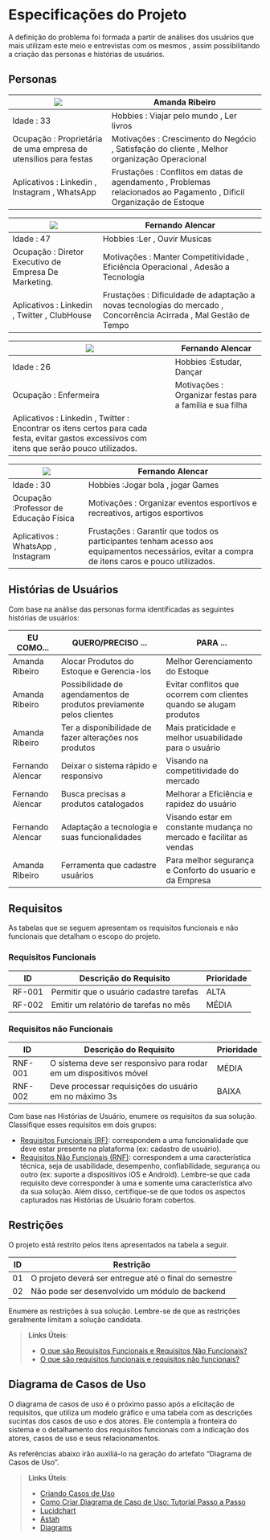 # Especificações do Projeto

A definição do problema foi formada a partir de análises dos usuários que mais utilizam este meio e entrevistas com os mesmos , assim possibilitando a criação das personas e histórias de usuários.

## Personas

|      <image src="https://github.com/ICEI-PUC-Minas-PMV-ADS/pmv-ads-2023-2-e2-proj-int-t3-2023-e2-g2/blob/Rafael0608-patch-1/docs/img/Persona%202.jpg?raw=true"> |                                 Amanda Ribeiro           |      
| -------------------- | ------------------------------------------ |
| Idade : 33           | Hobbies : Viajar pelo mundo , Ler livros |                                           |  
| Ocupação : Proprietária de uma empresa de utensílios para festas  | Motivações : Crescimento do Negócio , Satisfação do cliente , Melhor organização Operacional |             
| Aplicativos : Linkedin , Instagram , WhatsApp | Frustações : Conflitos em datas de agendamento , Problemas relacionados ao Pagamento , Dificil Organização de Estoque |                                                                     
                      

|      <image src="https://github.com/ICEI-PUC-Minas-PMV-ADS/pmv-ads-2023-2-e2-proj-int-t3-2023-e2-g2/blob/Rafael0608-patch-1/docs/img/Persona%201.jpg?raw=true"> |                                 Fernando Alencar          |      
| -------------------- | ------------------------------------------ |
| Idade : 47           | Hobbies :Ler , Ouvir Musicas |                                           |  
| Ocupação : Diretor Executivo de Empresa De Marketing.  | Motivações : Manter Competitividade , Eficiência Operacional , Adesão a Tecnologia |             
| Aplicativos : Linkedin , Twitter , ClubHouse | Frustações : Dificuldade de adaptação a novas tecnologias do mercado , Concorrência Acirrada , Mal Gestão de Tempo |  


|      <image src="https://github.com/ICEI-PUC-Minas-PMV-ADS/pmv-ads-2023-2-e2-proj-int-t3-2023-e2-g2/blob/Rafael0608-patch-1/docs/img/Persona%201.jpg?raw=true"> |                                 Fernando Alencar          |      
| -------------------- | ------------------------------------------ |
| Idade : 26           | Hobbies :Estudar, Dançar |                                           |  
| Ocupação : Enfermeira  | Motivações : Organizar festas para a família e sua filha |             
| Aplicativos : Linkedin , Twitter : Encontrar os itens certos para cada festa, evitar gastos excessivos com itens que serão pouco utilizados. |    


|      <image src="https://github.com/ICEI-PUC-Minas-PMV-ADS/pmv-ads-2023-2-e2-proj-int-t3-2023-e2-g2/blob/Rafael0608-patch-1/docs/img/Persona%201.jpg?raw=true"> |                                 Fernando Alencar          |      
| -------------------- | ------------------------------------------ |
| Idade : 30           | Hobbies :Jogar bola , jogar Games |                                           |  
| Ocupação :Professor de Educação Física  | Motivações : Organizar eventos esportivos e recreativos, artigos esportivos |             
| Aplicativos : WhatsApp , Instagram | Frustações : Garantir que todos os participantes tenham acesso aos equipamentos necessários, evitar a compra de itens caros e pouco utilizados. |    

## Histórias de Usuários

Com base na análise das personas forma identificadas as seguintes histórias de usuários:

| EU COMO...  | QUERO/PRECISO ... | PARA ...              |
| -------------------- | ---------------------------------- | -------------------------------------- |
| Amanda Ribeiro   | Alocar Produtos do Estoque e Gerencia-los         | Melhor Gerenciamento do Estoque               |
| Amanda Ribeiro   | Possibilidade de agendamentos de produtos previamente pelos clientes               | Evitar conflitos que ocorrem com clientes quando se alugam produtos |
| Amanda Ribeiro   | Ter a disponibilidade de fazer alterações nos produtos         | Mais praticidade e melhor usuabilidade para o usuário                |
| Fernando Alencar      | Deixar o sistema rápido e responsivo| Visando na competitividade do mercado |
| Fernando Alencar   | Busca precisas a produtos catalogados           | Melhorar a Eficiência e rapidez do usuário              |
| Fernando Alencar       | Adaptação a tecnologia e suas funcionalidades        | Visando estar em constante mudança no mercado e facilitar as vendas |
| Amanda Ribeiro   |  Ferramenta que cadastre usuários          | Para melhor segurança e Conforto do usuario e da Empresa              |




## Requisitos

As tabelas que se seguem apresentam os requisitos funcionais e não funcionais que detalham o escopo do projeto.

### Requisitos Funcionais

| ID     | Descrição do Requisito                  | Prioridade |
| ------ | --------------------------------------- | ---------- |
| RF-001 | Permitir que o usuário cadastre tarefas | ALTA       |
| RF-002 | Emitir um relatório de tarefas no mês   | MÉDIA      |

### Requisitos não Funcionais

| ID      | Descrição do Requisito                                            | Prioridade |
| ------- | ----------------------------------------------------------------- | ---------- |
| RNF-001 | O sistema deve ser responsivo para rodar em um dispositivos móvel | MÉDIA      |
| RNF-002 | Deve processar requisições do usuário em no máximo 3s             | BAIXA      |

Com base nas Histórias de Usuário, enumere os requisitos da sua solução. Classifique esses requisitos em dois grupos:

- [Requisitos Funcionais
  (RF)](https://pt.wikipedia.org/wiki/Requisito_funcional):
  correspondem a uma funcionalidade que deve estar presente na
  plataforma (ex: cadastro de usuário).
- [Requisitos Não Funcionais
  (RNF)](https://pt.wikipedia.org/wiki/Requisito_n%C3%A3o_funcional):
  correspondem a uma característica técnica, seja de usabilidade,
  desempenho, confiabilidade, segurança ou outro (ex: suporte a
  dispositivos iOS e Android).
  Lembre-se que cada requisito deve corresponder à uma e somente uma
  característica alvo da sua solução. Além disso, certifique-se de que
  todos os aspectos capturados nas Histórias de Usuário foram cobertos.

## Restrições

O projeto está restrito pelos itens apresentados na tabela a seguir.

| ID  | Restrição                                             |
| --- | ----------------------------------------------------- |
| 01  | O projeto deverá ser entregue até o final do semestre |
| 02  | Não pode ser desenvolvido um módulo de backend        |

Enumere as restrições à sua solução. Lembre-se de que as restrições geralmente limitam a solução candidata.

> **Links Úteis**:
>
> - [O que são Requisitos Funcionais e Requisitos Não Funcionais?](https://codificar.com.br/requisitos-funcionais-nao-funcionais/)
> - [O que são requisitos funcionais e requisitos não funcionais?](https://analisederequisitos.com.br/requisitos-funcionais-e-requisitos-nao-funcionais-o-que-sao/)

## Diagrama de Casos de Uso

O diagrama de casos de uso é o próximo passo após a elicitação de requisitos, que utiliza um modelo gráfico e uma tabela com as descrições sucintas dos casos de uso e dos atores. Ele contempla a fronteira do sistema e o detalhamento dos requisitos funcionais com a indicação dos atores, casos de uso e seus relacionamentos.

As referências abaixo irão auxiliá-lo na geração do artefato “Diagrama de Casos de Uso”.

> **Links Úteis**:
>
> - [Criando Casos de Uso](https://www.ibm.com/docs/pt-br/elm/6.0?topic=requirements-creating-use-cases)
> - [Como Criar Diagrama de Caso de Uso: Tutorial Passo a Passo](https://gitmind.com/pt/fazer-diagrama-de-caso-uso.html/)
> - [Lucidchart](https://www.lucidchart.com/)
> - [Astah](https://astah.net/)
> - [Diagrams](https://app.diagrams.net/)
